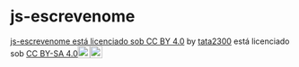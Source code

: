 # js-escrevenome

<p xmlns:cc="http://creativecommons.org/ns#" xmlns:dct="http://purl.org/dc/terms/"><a property="dct:title" rel="cc:attributionURL" href="http://tata2300.github.io/js-escrevenome/"> js-escrevenome está licenciado sob CC BY 4.0</a> by <a rel="cc:attributionURL dct:creator" property="cc:attributionName" href="https://github.com/tata2300">tata2300</a> está licenciado sob <a href="https://creativecommons.org/licenses/by-sa/4.0/?ref=chooser-v1" target="_blank" rel="licença noopener noreferrer" style="display:inline-block;" >CC BY-SA 4.0<img style="altura:22px!importante; margem-esquerda: 3px; vertical-align:text-bottom;" src="https://mirrors.creativecommons.org/presskit/icons/cc.svg?ref=chooser-v1" alt=""><img style="height:22px!important; margem-esquerda: 3px; vertical-align:text-bottom;" src="https://mirrors.creativecommons.org/presskit/icons/by.svg?ref=chooser-v1" alt=""><img style="height:22px!important; margem-esquerda: 3px; vertical-align:text-bottom;" src="https://mirrors.creativecommons.org/presskit/icons/sa.svg?ref=chooser-v1" alt=""></a></p>
